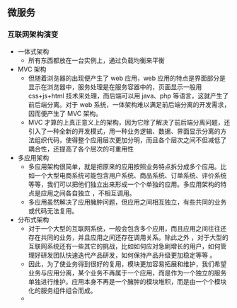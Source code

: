## 微服务

### 互联网架构演变

- 一体式架构
  - 所有东西都放在一台实例上，通过负载均衡来平衡
- MVC 架构
  - 但随着浏览器的出现便产生了 web 应用，web 应用的特点是界面部分是显示在浏览器中，服务处理是在服务容器中的，页面显示一般用 css+js+html 技术来处理，而后端可以用 java、php 等语言，这就产生了前后端分离。对于 web 系统，一体架构难以满足前后端分离的开发需求，因而便产生了 MVC 架构。
  - MVC 才算的上真正意义上的架构，因为它除了解决了前后端分离问题，还引入了一种全新的开发模式，用一种业务逻辑、数据、界面显示分离的方法组织代码，使得整个应用层次更加分明，而且各个层次之间不但减低了耦合性，还提高了各个层次的可重用性
- 多应用架构
  - 多应用架构很简单，就是把原来的应用按照业务特点拆分成多个应用。比如一个大型电商系统可能包含用户系统、商品系统、订单系统、评价系统等等，我们可以把他们独立出来形成一个个单独的应用。多应用架构的特点是应用之间各自独立 ，不相互调用。
  - 多应用虽然解决了应用臃肿问题，但应用之间相互独立，有些共同的业务或代码无法复用。
- 分布式架构
  - 对于一个大型的互联网系统，一般会包含多个应用，而且应用之间往往还存在共同的业务，并且应用之间还存在调用关系。除此之外 ，对于大型的互联网系统还有一些其它的挑战，比如如何应对急剧增长的用户，如何管理好研发团队快速迭代产品研发，如何保持产品升级更加稳定等等 。
  - 因此，为了使业务得到很好的复用，模块更加容易拓展和维护，我们希望业务与应用分离，某个业务不再属于一个应用，而是作为一个独立的服务单独进行维护。应用本身不再是一个臃肿的模块堆积，而是由一个个模块化的服务组件组合而成。
  - 
